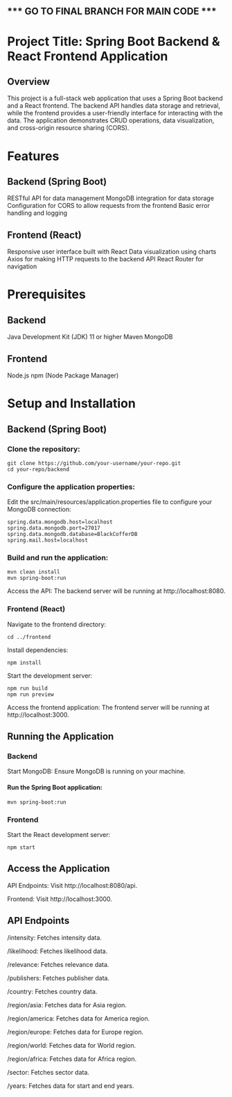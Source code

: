 ## *** GO TO FINAL BRANCH FOR MAIN CODE ***
# Project Title: Spring Boot Backend & React Frontend Application
## Overview
This project is a full-stack web application that uses a Spring Boot backend and a React frontend. The backend API handles data storage and retrieval, while the frontend provides a user-friendly interface for interacting with the data. The application demonstrates CRUD operations, data visualization, and cross-origin resource sharing (CORS).

# Features
## Backend (Spring Boot)
RESTful API for data management
MongoDB integration for data storage
Configuration for CORS to allow requests from the frontend
Basic error handling and logging
## Frontend (React)
Responsive user interface built with React
Data visualization using charts
Axios for making HTTP requests to the backend API
React Router for navigation
# Prerequisites
## Backend
Java Development Kit (JDK) 11 or higher
Maven
MongoDB
## Frontend
Node.js
npm (Node Package Manager)
# Setup and Installation
## Backend (Spring Boot)
### Clone the repository:

```
git clone https://github.com/your-username/your-repo.git
cd your-repo/backend
```
### Configure the application properties:
Edit the src/main/resources/application.properties file to configure your MongoDB connection:

```
spring.data.mongodb.host=localhost
spring.data.mongodb.port=27017
spring.data.mongodb.database=BlackCofferDB
spring.mail.host=localhost
```
### Build and run the application:
```
mvn clean install
mvn spring-boot:run
```
Access the API:
The backend server will be running at http://localhost:8080.

### Frontend (React)
Navigate to the frontend directory:


```cd ../frontend```

Install dependencies:



```npm install```

Start the development server:


```
npm run build
npm run preview
```

Access the frontend application:
The frontend server will be running at http://localhost:3000.

## Running the Application
### Backend
Start MongoDB:
Ensure MongoDB is running on your machine.

#### Run the Spring Boot application:

```mvn spring-boot:run```

### Frontend
Start the React development server:
```
npm start
```
## Access the Application
API Endpoints: Visit http://localhost:8080/api.

Frontend: Visit http://localhost:3000.
## API Endpoints

/intensity: Fetches intensity data.

/likelihood: Fetches likelihood data.

/relevance: Fetches relevance data.

/publishers: Fetches publisher data.

/country: Fetches country data.

/region/asia: Fetches data for Asia region.

/region/america: Fetches data for America region.

/region/europe: Fetches data for Europe region.

/region/world: Fetches data for World region.

/region/africa: Fetches data for Africa region.

/sector: Fetches sector data.

/years: Fetches data for start and end years.


